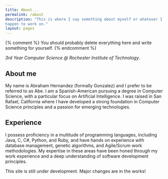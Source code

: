 ```yaml
---
title: About...
permalink: /about
description: "This is where I say something about myself or whatever I
happen to work on."
layout: pages
---
```


{% comment %}
    You should probably delete everything here and write
    something for yourself.
{% endcomment %}  


_3rd Year Computer Science @ Rochester Institute of Technology_.

## About me #

My name is Abraham Hernandez (formally Gonzalez) and I prefer to be referred to 
as Abe. I am a Spanish-American pursuing a degree in Computer Science, with a 
particular focus on Artificial Intelligence. I was raised in San Rafael, California
where I have developed a strong foundation in Computer Science principles and a passion
for emerging technologies.  

## Experience #

I possess proficiency in a multitude of programming languages, including Java,
C, C#, Python, and Ruby, and have hands on experience with database management,
genetic algorithms, and Agile/Scrum work methodologies. My expertise in these 
areas have been honed through my work experience and a deep understanding of 
software development principles. 

This site is still under development. Major changes are in the works!

